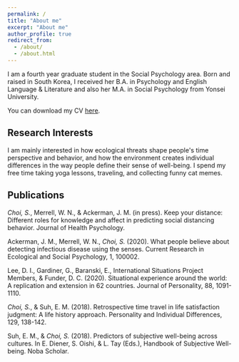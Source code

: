 ```yaml
---
permalink: /
title: "About me"
excerpt: "About me"
author_profile: true
redirect_from: 
  - /about/
  - /about.html
---
```


I am a fourth year graduate student in the Social Psychology area. Born and raised in South Korea, I received her B.A. in Psychology and English Language & Literature and also her M.A. in Social Psychology from Yonsei University. 

You can download my CV [here](https://choi-soyeon.github.io/files/choi_cv.pdf).



Research Interests
------
I am mainly interested in how ecological threats shape people's time perspective and behavior, and how the environment creates individual differences in the way people define their sense of well-being. I spend my free time taking yoga lessons, traveling, and collecting funny cat memes.


Publications
------

*Choi, S.*, Merrell, W. N., & Ackerman, J. M. (in press). Keep your distance: Different roles for knowledge and affect in predicting social distancing behavior. Journal of Health Psychology.

Ackerman, J. M., Merrell, W. N., *Choi, S.* (2020). What people believe about detecting infectious disease using the senses. Current Research in Ecological and Social Psychology, 1, 100002.

Lee, D. I., Gardiner, G., Baranski, E., International Situations Project Members, & Funder, D. C. (2020). Situational experience around the world: A replication and extension in 62 countries. Journal of Personality, 88, 1091-1110.

*Choi, S.*, & Suh, E. M. (2018). Retrospective time travel in life satisfaction judgment: A life history approach. Personality and Individual Differences, 129, 138-142.

Suh, E. M., & *Choi, S.* (2018). Predictors of subjective well-being across cultures. In E. Diener, S. Oishi, & L. Tay (Eds.), Handbook of Subjective Well-being. Noba Scholar.